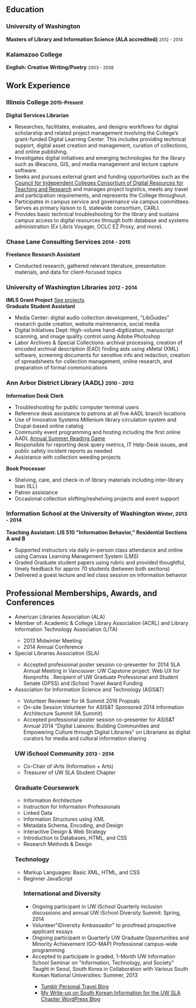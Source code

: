 <h2>Education</h2>

<h3>University of Washington</h3>
<p><strong>Masters of Library and Information Science (ALA accredited)</strong> <small class="text-muted">2012 - 2014</small></p>


<h3>Kalamazoo College</h3>
<p><strong>English: Creative Writing/Poetry</strong> <small class="text-muted">2003 - 2008</small></strong></p>


<h2>Work Experience</h2>

<h3>Illinois College <small>2015-Present</small></h3>
<p><strong>Digital Services Librarian</strong> <br>
<ul>
<li>Researches, facilitates, evaluates, and designs workflows for digital scholarship and related project management involving the College’s grant-funded Digital Learning Center. This includes providing technical support, digital asset creation and management, curation of collections, and online publishing. </li> 
<li>Investigates digital initiatives and emerging technologies for the library such as iBeacons, GIS, and media management and lecture capture software.</li>
<li>Seeks and pursues external grant and funding opportunities such as the <a href="http://cic.edu/News-and-Publications/Independent-Newsletter/PI-2015/Pages/Shared-Shelf.aspx" target="_blank">Council for Independent Colleges Consortium of Digital Resources for Teaching and Research</a> and manages project logistics, meets any travel and participation requirements, and represents the College throughout.</li>	
<li>Participates in campus service and governance via campus committees.  Serves as primary liaison to IL statewide consortium, CARLI.</li> 
<li>Provides basic technical troubleshooting for the library and sustains campus access to digital resources through both database and systems administration (Ex Libris Voyager, OCLC EZ Proxy, and more). </li>
</ul>

<h3>Chase Lane Consulting Services <small>2014 - 2015</small></h3>
<p><strong>Freelance Research Assistant</strong> <br>
<ul>
<li>Conducted research, gathered relevant literature, presentation materials, and data for client-focused topics
</ul>

<h3>University of Washington Libraries <small>2012 - 2014</small></h3>
<p><strong>IMLS Grant Project</strong> <a href="//projects">See projects</a><br>
<strong>Graduate Student Assistant</strong></p>
<ul>
<li>Media Center:  digital audio collection development, "LibGuides" research guide creation, website maintenance, social media</li>
<li>Digital Initiatives Dept: High-volume hand-digitization, manuscript scanning, and image quality control using Adobe Photoshop</li>
<li>Labor Archives &amp; Special Collections: archival processing, creation of encoded archival description (EAD) finding aids using xMetal (XML) software, screening  documents for sensitive info and redaction, creation of spreadsheets for collection management, online research, and preparation of formal communications </li>
</ul>

<h3>Ann Arbor District Library (AADL) <small>2010 - 2012</small></h3>
<p><strong>Information Desk Clerk</strong> <br>
<ul>
<li>Troubleshooting for public computer terminal users</li>
<li>Reference desk assistance to patrons at all five AADL branch locations</li>
<li>Use of Innovative Systems Millenium library circulation system and Drupal-based online catalog</li>
<li>Community event programming and hosting including the first online AADL <a href="http://play.aadl.org/node/263694" target="_blank">Annual Summer Reading Game</a></li>
<li>Responsible for reporting desk query metrics, IT Help-Desk issues, and public safety incident reports as needed</li>
<li>Assistance with collection weeding projects</li>
</ul>

<strong>Book Processor</strong></p>
<ul>
<li>Shelving, care, and check-in of library materials including inter-library loan (ILL)</li>
<li>Patron assistance</li>
<li>Occasional collection shifting/reshelving projects and event support</li>
</ul>


<h3>Information School at the University of Washington <small>Winter, 2013 - 2014</small></h3>
<p><strong>Teaching Assistant: LIS 510 "Information Behavior," Residential Sections A and B</strong> <br>
<ul>
<li>Supported instructors via daily in-person class attendance and online using Canvas Learning Management System (LMS)</li>
<li>Graded Graduate student papers using rubric and provided thoughtful, timely feedback for approx 70 students (between both sections)</li>
<li>Delivered a guest lecture and led class session on information behavior</li>
</ul>


<h2>Professional Memberships, Awards, and Conferences</h2>
<ul>
<li>American Libraries Association (ALA)</li>
<li>Member of: Academic & College Library Association (ACRL) and Library Information Technology Association (LITA)</li>
  <ul>
    <li>2013 Midwinter Meeting</li>
    <li>2014 Annual Conference</li>
  </ul>
<li>Special Libraries Association (SLA)</li>
  <ul>
    <li>Accepted professional poster session co-presenter for 2014 SLA Annual Meeting in Vancouver: UW Capstone project: Web UX for Nonprofits . Recipient of UW Graduate Professional and Student Senate (GPSS) and iSchool Travel Award Funding</li>
  </ul>
  
<li>Association for Information Science and Technology (ASIS&T)</li>
  <ul>
    <li>Volunteer Reviewer for IA Summit 2016 Propsals</li>
    <li>On-site Session Volunteer for ASIS&T Sponsored 2014 Information Architecture Summit (IA Summit)</li>
    <li>Accepted professional poster session co-presenter for ASIS&T Annual 2014 "Digital Liaisons: Building Communities and Empowering Culture through Digital Libraries" on Librarians as digital curators for media and cultural information sharing</li>
  </ul>
  
<h3>UW iSchool Community <small>2013 - 2014</small></h3>
<ul>
<li>Co-Chair of iArts (Information + Arts)</li>
<li>Treasurer of UW SLA Student Chapter</li>
</ul>

<h3>Graduate Coursework</h3>
<ul>
<li>Information Architecture</li>
<li>Instruction for Information Professionals</li>
<li>Linked Data</li>
<li>Information Structures using XML</li>
<li>Metadata Schema, Encoding, and Design</li>
<li>Interactive Design &amp; Web Strategy</li>
<li>Introduction to Databases, HTML, and CSS</li>
<li>Research Methods &amp; Design</li>
</ul>


<h3>Technology</h3>
<ul>
<li>Markup Languages: Basic XML, HTML, and CSS</li>
<li>Beginner JavaScript</li>

<h3>International and Diversity</h3>
<ul>
<li>Ongoing participant in UW iSchool Quarterly inclusion discussions and annual UW iSchool Diversity Summit: Spring, 2014 </li>
<li>Volunteer"iDiversity Ambassador" to proofread prospective applicant essays</li>
<li>Ongoing participant in Quarterly UW Graduate Opportunities and Minority Achievement (GO-MAP) Professional campus-wide programming</li>
<li>Accepted to participate in graded, 1-Month UW Information School Seminar on "Information, Technology, and Society" Taught in Seoul, South Korea in Collaboration with Various South Korean National Universities: Summer, 2013</li>
  <ul>
  <li><a href="http://dtrier.tumblr.com/" target="_blank">Tumblr Personal Travel Blog</a></li>
  <li><a href="http://uwsla.wordpress.com/2013/11/18/ischool-exploration-seminar-south-korea/" target="_blank">My Write-up on South Korean Information for the UW SLA Chapter WordPress Blog</a></li>
</ul>
</ul>
  
  
